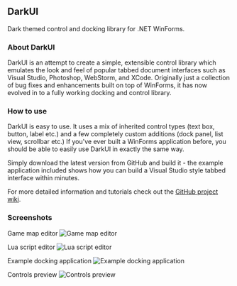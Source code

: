 ## DarkUI
Dark themed control and docking library for .NET WinForms.

### About DarkUI
DarkUI is an attempt to create a simple, extensible control library which emulates the look and feel of popular tabbed document interfaces such as Visual Studio, Photoshop, WebStorm, and XCode. Originally just a collection of bug fixes and enhancements built on top of WinForms, it has now evolved in to a fully working docking and control library.

### How to use
DarkUI is easy to use. It uses a mix of inherited control types (text box, button, label etc.) and a few completely custom additions (dock panel, list view, scrollbar etc.) If you've ever built a WinForms application before, you should be able to easily use DarkUI in exactly the same way.

Simply download the latest version from GitHub and build it - the example application included shows how you can build a Visual Studio style tabbed interface within minutes.

For more detailed information and tutorials check out the [GitHub project wiki](https://github.com/RobinPerris/DarkUI/wiki).

### Screenshots
Game map editor
![Game map editor](http://www.darkui.com/images/editor.png)

Lua script editor
![Lua script editor](http://www.darkui.com/images/lua.png)

Example docking application
![Example docking application](http://www.darkui.com/images/docking.png)

Controls preview
![Controls preview](http://www.darkui.com/images/controls.png)
